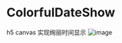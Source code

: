 # ColorfulDateShow
h5 canvas 实现绚丽时间显示
![image](http://wx2.sinaimg.cn/mw1024/a73bc6a1ly1fk897cn0nxg20sk0j0dsc.gif)
